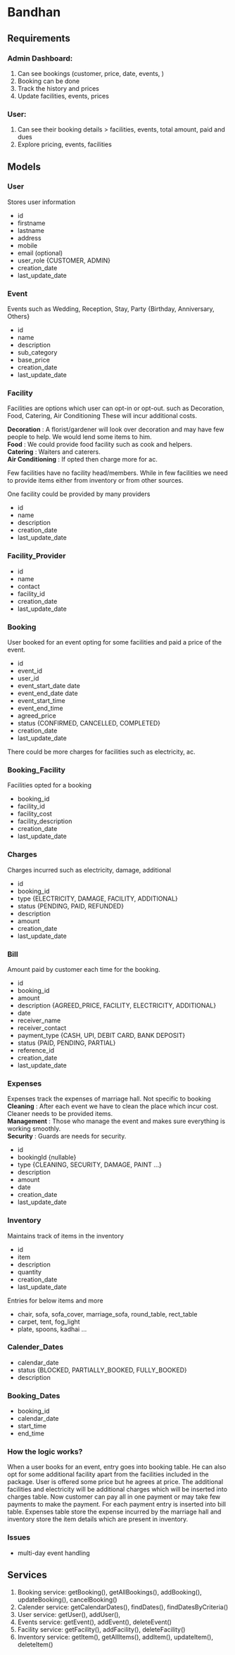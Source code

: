 # Bandhan

## Requirements
### Admin Dashboard:
1. Can see bookings (customer, price, date, events, )
2. Booking can be done
3. Track the history and prices
4. Update facilities, events, prices

### User:
1. Can see their booking details > facilities, events, total amount, paid and dues
2. Explore pricing, events, facilities

## Models
### User
Stores user information
- id
- firstname
- lastname
- address
- mobile
- email (optional)
- user_role {CUSTOMER, ADMIN}
- creation_date
- last_update_date

### Event
Events such as Wedding, Reception, Stay, Party {Birthday, Anniversary, Others}
- id
- name
- description
- sub_category
- base_price 
- creation_date
- last_update_date

### Facility
Facilities are options which user can opt-in or opt-out. such as Decoration, Food, Catering, Air Conditioning
These will incur additional costs.

**Decoration** : A florist/gardener will look over decoration and may have few people to help. We would lend some items to him.  
**Food** : We could provide food facility such as cook and helpers.  
**Catering** : Waiters and caterers.   
**Air Conditioning** : If opted then charge more for ac.  

Few facilities have no facility head/members. While in few facilities we need to provide items either from inventory or from other sources.

One facility could be provided by many providers
- id
- name
- description
- creation_date
- last_update_date

### Facility_Provider
- id
- name
- contact
- facility_id
- creation_date
- last_update_date

### Booking
User booked for an event opting for some facilities and paid a price of the event. 
- id
- event_id
- user_id
- event_start_date date
- event_end_date date
- event_start_time
- event_end_time 
- agreed_price
- status {CONFIRMED, CANCELLED, COMPLETED}
- creation_date
- last_update_date

There could be more charges for facilities such as electricity, ac.

### Booking_Facility
Facilities opted for a booking
- booking_id
- facility_id
- facility_cost
- facility_description
- creation_date
- last_update_date

### Charges
Charges incurred such as electricity, damage, additional
- id
- booking_id
- type {ELECTRICITY, DAMAGE, FACILITY, ADDITIONAL}
- status {PENDING, PAID, REFUNDED}
- description
- amount
- creation_date
- last_update_date

### Bill
Amount paid by customer each time for the booking.
- id
- booking_id
- amount
- description {AGREED_PRICE, FACILITY, ELECTRICITY, ADDITIONAL}
- date
- receiver_name
- receiver_contact
- payment_type {CASH, UPI, DEBIT CARD, BANK DEPOSIT}
- status {PAID, PENDING, PARTIAL}
- reference_id
- creation_date
- last_update_date

### Expenses
Expenses track the expenses of marriage hall. Not specific to booking
**Cleaning** : After each event we have to clean the place which incur cost. Cleaner needs to be provided items.  
**Management** : Those who manage the event and makes sure everything is working smoothly.  
**Security** : Guards are needs for security.  
- id
- bookingId {nullable}
- type {CLEANING, SECURITY, DAMAGE, PAINT ...}
- description
- amount
- date
- creation_date
- last_update_date

### Inventory
Maintains track of items in the inventory
- id
- item
- description
- quantity
- creation_date
- last_update_date

Entries for below items and more

- chair, sofa, sofa_cover, marriage_sofa, round_table, rect_table
- carpet, tent, fog_light
- plate, spoons, kadhai ...

### Calender_Dates
- calendar_date
- status {BLOCKED, PARTIALLY_BOOKED, FULLY_BOOKED}
- description

### Booking_Dates
- booking_id
- calendar_date
- start_time
- end_time

### How the logic works?
When a user books for an event, entry goes into booking table. He can also opt for some additional facility apart from the facilities included in the package. User is offered some price but he agrees at price. The additional facilities and electricity will be additional charges which will be inserted into charges table. Now customer can pay all in one payment or may take few payments to make the payment. For each payment entry is inserted into bill table. Expenses table store the expense incurred by the marriage hall and inventory store the item details which are present in inventory.

### Issues
- multi-day event handling

## Services
1. Booking service:
    getBooking(), getAllBookings(), addBooking(), updateBooking(), cancelBooking()
2. Calender service:
    getCalendarDates(), findDates(), findDatesByCriteria()
3. User service:
    getUser(), addUser(), 
4. Events service:
    getEvent(), addEvent(), deleteEvent()
5. Facility service:
    getFacility(), addFacility(), deleteFacility()
6. Inventory service:
    getItem(), getAllItems(), addItem(), updateItem(), deleteItem()
